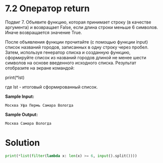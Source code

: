 # 7.2 Оператор return

Подвиг 7. Объявите функцию, которая принимает строку (в качестве аргумента) и возвращает False, если длина строки меньше
6 символов. Иначе возвращается значение True.

После объявления функции прочитайте (с помощью функции input) список названий городов, записанных в одну строку через
пробел. Затем, используя генератор списка и созданную функцию, сформируйте список из названий городов длиной не менее
шести символов на основе введенного исходного списка. Результат отобразите на экране командой:

print(*lst)

где lst - итоговый сформированный список.

**Sample Input:**

```
Москва Уфа Пермь Самара Вологда
```

**Sample Output:**

```
Москва Самара Вологда
```

# Solution

```python
print(*list(filter(lambda x: len(x) >= 6, input().split())))
```